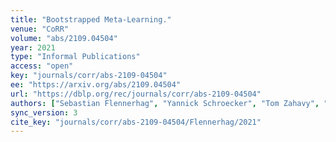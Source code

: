 ```yaml
---
title: "Bootstrapped Meta-Learning."
venue: "CoRR"
volume: "abs/2109.04504"
year: 2021
type: "Informal Publications"
access: "open"
key: "journals/corr/abs-2109-04504"
ee: "https://arxiv.org/abs/2109.04504"
url: "https://dblp.org/rec/journals/corr/abs-2109-04504"
authors: ["Sebastian Flennerhag", "Yannick Schroecker", "Tom Zahavy", "Hado van Hasselt", "David Silver", "Satinder Singh"]
sync_version: 3
cite_key: "journals/corr/abs-2109-04504/Flennerhag/2021"
---
```

